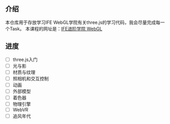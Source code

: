## 介绍
本仓库用于存放学习IFE WebGL学院有关three.js的学习代码，我会尽量完成每一个Task。
本课程的网址是：[IFE进阶学院 WebGL](http://ife.baidu.com/course/all)

## 进度
- [ ] three.js入门
- [ ] 光与影
- [ ] 材质与纹理
- [ ] 照相机和交互控制
- [ ] 动画
- [ ] 外部模型
- [ ] 着色器
- [ ] 物理引擎
- [ ] WebVR
- [ ] 追风年代
